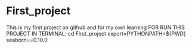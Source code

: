 # First_project
This is my first project on github and for my own learning
FOR RUN THIS PROJECT IN TERMINAL:
cd First_project
export=PYTHONPATH=${PWD}
seaborn==0.10.0